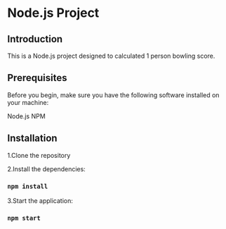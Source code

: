 # Node.js Project

## Introduction

This is a Node.js project designed to calculated 1 person bowling score.

## Prerequisites

Before you begin, make sure you have the following software installed on your machine:

Node.js
NPM

## Installation

1.Clone the repository

2.Install the dependencies:

### `npm install`

3.Start the application:

### `npm start`
